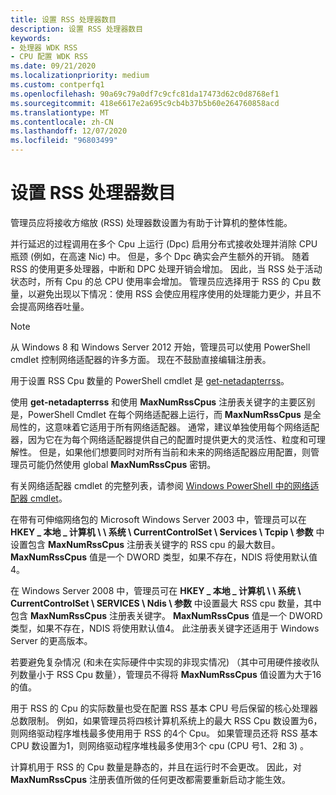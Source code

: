 ```yaml
---
title: 设置 RSS 处理器数目
description: 设置 RSS 处理器数目
keywords:
- 处理器 WDK RSS
- CPU 配置 WDK RSS
ms.date: 09/21/2020
ms.localizationpriority: medium
ms.custom: contperfq1
ms.openlocfilehash: 90a69c79a0df7c9cfc81da17473d62c0d8768ef1
ms.sourcegitcommit: 418e6617e2a695c9cb4b37b5b60e264760858acd
ms.translationtype: MT
ms.contentlocale: zh-CN
ms.lasthandoff: 12/07/2020
ms.locfileid: "96803499"
---
```

# <a name="setting-the-number-of-rss-processors"></a>设置 RSS 处理器数目

管理员应将接收方缩放 (RSS) 处理器数设置为有助于计算机的整体性能。 

并行延迟的过程调用在多个 Cpu 上运行 (Dpc) 启用分布式接收处理并消除 CPU 瓶颈 (例如，在高速 Nic) 中。 但是，多个 Dpc 确实会产生额外的开销。 随着 RSS 的使用更多处理器，中断和 DPC 处理开销会增加。 因此，当 RSS 处于活动状态时，所有 Cpu 的总 CPU 使用率会增加。 管理员应选择用于 RSS 的 Cpu 数量，以避免出现以下情况：使用 RSS 会使应用程序使用的处理能力更少，并且不会提高网络吞吐量。

> [!NOTE]
> 从 Windows 8 和 Windows Server 2012 开始，管理员可以使用 PowerShell cmdlet 控制网络适配器的许多方面。 现在不鼓励直接编辑注册表。

用于设置 RSS Cpu 数量的 PowerShell cmdlet 是 [get-netadapterrss](/powershell/module/netadapter/Set-NetAdapterRss)。 

使用 **get-netadapterrss** 和使用 **MaxNumRssCpus** 注册表关键字的主要区别是，PowerShell Cmdlet 在每个网络适配器上运行，而 **MaxNumRssCpus** 是全局性的，这意味着它适用于所有网络适配器。 通常，建议单独使用每个网络适配器，因为它在为每个网络适配器提供自己的配置时提供更大的灵活性、粒度和可理解性。 但是，如果他们想要同时对所有当前和未来的网络适配器应用配置，则管理员可能仍然使用 global **MaxNumRssCpus** 密钥。

有关网络适配器 cmdlet 的完整列表，请参阅 [Windows PowerShell 中的网络适配器 cmdlet](/powershell/module/netadapter/)。

在带有可伸缩网络包的 Microsoft Windows Server 2003 中，管理员可以在 **HKEY \_ 本地 \_ 计算机 \\ \\ 系统 \\ CurrentControlSet \\ Services \\ Tcpip \\ 参数** 中设置包含 **MaxNumRssCpus** 注册表关键字的 RSS cpu 的最大数目。 **MaxNumRssCpus** 值是一个 DWORD 类型，如果不存在，NDIS 将使用默认值4。

在 Windows Server 2008 中，管理员可在 **HKEY \_ 本地 \_ 计算机 \\ \\ 系统 \\ CurrentControlSet \\ SERVICES \\ Ndis \\ 参数** 中设置最大 RSS cpu 数量，其中包含 **MaxNumRssCpus** 注册表关键字。 **MaxNumRssCpus** 值是一个 DWORD 类型，如果不存在，NDIS 将使用默认值4。 此注册表关键字还适用于 Windows Server 的更高版本。

若要避免复杂情况 (和未在实际硬件中实现的非现实情况) （其中可用硬件接收队列数量小于 RSS Cpu 数量），管理员不得将 **MaxNumRssCpus** 值设置为大于16的值。

用于 RSS 的 Cpu 的实际数量也受在配置 RSS 基本 CPU 号后保留的核心处理器总数限制。 例如，如果管理员将四核计算机系统上的最大 RSS Cpu 数设置为6，则网络驱动程序堆栈最多使用用于 RSS 的4个 Cpu。 如果管理员还将 RSS 基本 CPU 数设置为1，则网络驱动程序堆栈最多使用3个 cpu (CPU 号1、2和 3) 。

 计算机用于 RSS 的 Cpu 数量是静态的，并且在运行时不会更改。 因此，对 **MaxNumRssCpus** 注册表值所做的任何更改都需要重新启动才能生效。
